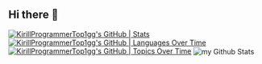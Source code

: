 ## Hi there 👋
[![KirillProgrammerTop1gg's GitHub | Stats](https://stats.quira.sh/KirillProgrammerTop1gg/github?theme=dark)](https://quira.sh?utm_source=widgets&utm_campaign=KirillProgrammerTop1gg)
[![KirillProgrammerTop1gg's GitHub | Languages Over Time](https://stats.quira.sh/KirillProgrammerTop1gg/languages-over-time?theme=dark)](https://quira.sh?utm_source=widgets&utm_campaign=KirillProgrammerTop1gg)
[![KirillProgrammerTop1gg's GitHub | Topics Over Time](https://stats.quira.sh/KirillProgrammerTop1gg/topics-over-time?theme=dark)](https://quira.sh?utm_source=widgets&utm_campaign=KirillProgrammerTop1gg)
<img align="center" src="https://github-readme-stats.vercel.app/api?username=madushadhanushka&include_all_commits=true&count_private=true&show_icons=true&line_height=20&title_color=2B5BBD&icon_color=1124BB&text_color=A1A1A1&bg_color=0,000000,130F40" alt="my Github Stats"/>
